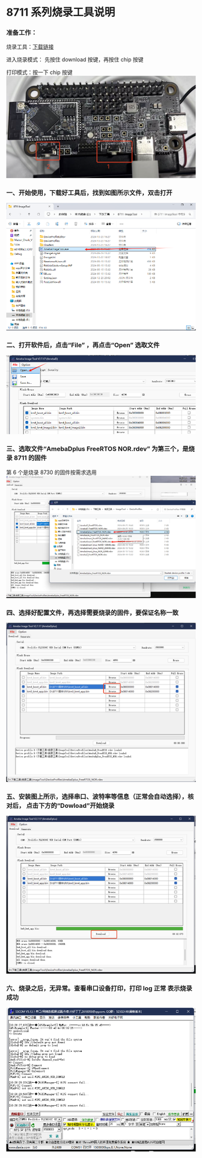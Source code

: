 # 8711 系列烧录工具说明

### 准备工作：

烧录工具：[下载链接]()

进入烧录模式： 先按住 download 按键，再按住 chip 按键

打印模式：按一下 chip 按键
![图片 1](../../assets/images/speaker/shaolu-1.png)

### 一、开始使用，下载好工具后，找到如图所示文件，双击打开
![图片 1](../../assets/images/speaker/shaolu-2.png)

### 二、打开软件后，点击“File” ，再点击“Open”  选取文件
![图片 1](../../assets/images/speaker/shaolu-3.png)

### 三、选取文件“AmebaDplus FreeRTOS NOR.rdev” 为第三个，是烧录 8711 的固件
第 6 个是烧录 8730 的固件按需求选用
![图片 1](../../assets/images/speaker/shaolu-4.png)

### 四、选择好配置文件，再选择需要烧录的固件，要保证名称一致
![图片 1](../../assets/images/speaker/shaolu-5.png)

### 五、安装图上所示，选择串口、波特率等信息（正常会自动选择），核对后， 点击下方的“Dowload”开始烧录
![图片 1](../../assets/images/speaker/shaolu-6.png)

### 六、烧录之后，无异常。查看串口设备打印，打印 log 正常 表示烧录成功
![图片 1](../../assets/images/speaker/shaolu-7.png)